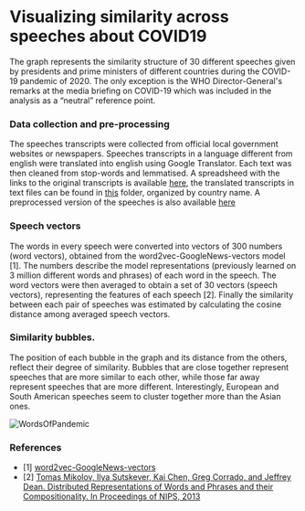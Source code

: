 # Visualizing similarity across speeches about COVID19

The graph represents the similarity structure of 30 different speeches given by presidents and prime ministers of different countries during the COVID-19 pandemic of 2020. The only exception is the WHO Director-General's remarks at the media briefing on COVID-19 which was included in the analysis as a “neutral” reference point. 
### Data collection and pre-processing
The speeches transcripts were collected from official local government websites or newspapers. Speeches transcripts in a language different from english were translated into english using Google Translator. Each text was then cleaned from stop-words and lemmatised. A spreadsheed with the links to the original transcripts is available [here](https://github.com/RiccardoBarb/Covid19SpeechBubbles/blob/master/Sources.xlsx), the translated transcripts in text files can be found in [this](https://github.com/RiccardoBarb/Covid19SpeechBubbles/tree/master/txt) folder, organized by country name. A preprocessed version of the speeches is also available [here](https://github.com/RiccardoBarb/Covid19SpeechBubbles/tree/master/preprocessed)
### Speech vectors
The words in every speech were converted into vectors of 300 numbers (word vectors), obtained from the word2vec-GoogleNews-vectors model [1]. The numbers describe the model representations (previously learned on 3 million different words and phrases) of each word in the speech. The word vectors were then averaged to obtain a set of 30 vectors (speech vectors), representing the features of each speech [2]. Finally the similarity between each pair of speeches was estimated by calculating the cosine distance among averaged speech vectors.
### Similarity bubbles.
The position of each bubble in the graph and its distance from the others, reflect their degree of similarity. Bubbles that are close together represent speeches that are more similar to each other, while those far away represent speeches that are more different. Interestingly, European and South American speeches seem to cluster together more than the Asian ones.

![WordsOfPandemic](https://github.com/RiccardoBarb/Covid19SpeechBubbles/blob/master/WordsOfPandemic.png)

### References
* [1] [word2vec-GoogleNews-vectors](https://code.google.com/archive/p/word2vec/)
* [2] [Tomas Mikolov, Ilya Sutskever, Kai Chen, Greg Corrado, and Jeffrey Dean. Distributed Representations of Words and Phrases and their Compositionality. In Proceedings of NIPS, 2013](https://arxiv.org/pdf/1310.4546.pdf)
